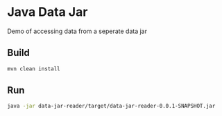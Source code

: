 # Java Data Jar
Demo of accessing data from a seperate data jar 

## Build

```bash
mvn clean install
```

## Run

```bash
java -jar data-jar-reader/target/data-jar-reader-0.0.1-SNAPSHOT.jar 
```